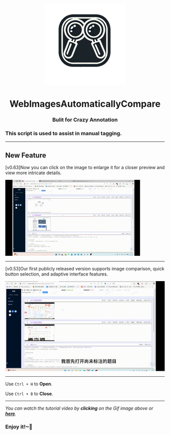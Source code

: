 <div align="center" dir="auto">
<img height="256" src="logo.png" style="max-width: 100%;">
<div class="markdown-heading" dir="auto"><h1 tabindex="-1" class="heading-element" dir="auto">WebImagesAutomaticallyCompare</h1></svg></div><h3>Bulit for Crazy Annotation</h3></div>

### This script is used to assist in manual tagging.

---
## New Feature

[v0.63]Now you can click on the image to enlarge it for a closer preview and view more intricate details.

![ImageMagnificationFunction](ImageMagnificationFunction.gif)


---
[v0.53]Our first publicly released version supports image comparison, quick button selection, and adaptive interface features.

[![Demo](demo.gif)](https://pan.baidu.com/s/14RaAgfdfjQKsbHBnRuDfFg?pwd=4321)

---

Use `Ctrl + H` to **Open**.

Use `Ctrl + B` to **Close**.

---

*You can watch the tutorial video by **clicking** on the Gif image above or [**here**](https://pan.baidu.com/s/14RaAgfdfjQKsbHBnRuDfFg?pwd=4321).*

### Enjoy it!~🤗
